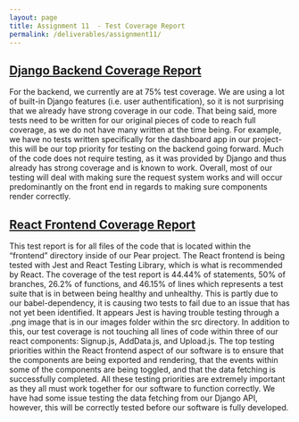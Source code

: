 ```yaml
---
layout: page
title: Assignment 11  - Test Coverage Report
permalink: /deliverables/assignment11/
---
```


<h2><a href="https://samlempp.github.io/ZIP-Code-Lookup/deliverables/coverage/backend/index.html">Django Backend Coverage Report</a></h2>

<p>For the backend, we currently are at 75% test coverage. We are using a lot of built-in Django features (i.e. user authentification), so it is not surprising that we already have strong coverage in our code. That being said, more tests need to be written for our original pieces of code to reach full coverage, as we do not have many written at the time being. For example, we have no tests written specifically for the dashboard app in our project- this will be our top priority for testing on the backend going forward. Much of the code does not require testing, as it was provided by Django and thus already has strong coverage and is known to work. Overall, most of our testing will deal with making sure the request system works and will occur predominantly on the front end in regards to making sure components render correctly.</p>

<h2><a href="https://samlempp.github.io/ZIP-Code-Lookup/deliverables/Icov-report/index.html">React Frontend Coverage Report</a></h2>

<p>This test report is for all files of the code that is located within the “frontend” directory inside of our Pear project. The React frontend is being tested with Jest and React Testing Library, which is what is recommended by React. The coverage of the test report is 44.44% of statements, 50% of branches, 26.2% of functions, and 46.15% of lines which represents a test suite that is in between being healthy and unhealthy. This is partly due to our babel-dependency, it is causing two tests to fail due to an issue that has not yet been identified. It appears Jest is having trouble testing through a .png image that is in our images folder within the src directory. In addition to this, our test coverage is not touching all lines of code within three of our react components: Signup.js, AddData.js, and Upload.js. The top testing priorities within the React frontend aspect of our software is to ensure that the components are being exported and rendering, that the events within some of the components are being toggled, and that the data fetching is successfully completed. All these testing priorities are extremely important as they all must work together for our software to function correctly. We have had some issue testing the data fetching from our Django API, however, this will be correctly tested before our software is fully developed.
</p>
